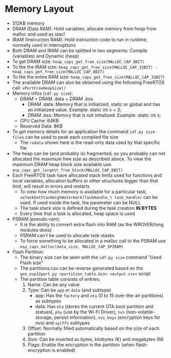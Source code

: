 # Memory Layout

- 512KB memory
- DRAM (Data RAM): Hold variables, allocate memory from heap from malloc and used as stacl
- IRAM (Instruction RAM): Hold instruction code to run in runtime, normally used in interruptions
- Both DRAM and IRAM can be splitted in two segments: Compile (variables) and Dynamic (heap)
- To get DRAM size: `heap_caps_get_free_size(MALLOC_CAP_8BIT)`
- To the the IRAM size: `heap_caps_get_free_size(MALLOC_CAP_32BIT) - heap_caps_get_free_size(MALLOC_CAP_8BIT)`
- To the the entire RAM size: `heap_caps_get_free_size(MALLOC_CAP_32BIT)`
- The available DRAM can also be obtained using the following FreeRTOS call: `xPortFreeHeapSize()`
- Memory infos (`idf.py size`):
  - DRAM = DRAM .data + DRAM .bss
    - DRAM .data: Memory that is initialized, static or global and has an initialized value. Example: static int x = 3;
    - DRAM .bss: Memory that is not initialized. Example: static int x;
  - CPU Cache: 64KB
  - Reserved Data: 8KB
- To get memory details for an application the command `idf.py size-files` can be used to peak each compiled file size
  - The `rodata` shown here is the read-only data used by that specific file
- The heap can be (and probably is) fragmented, so you probably can not allocated the maximum free size as described aboce. To view the maximum DRAM heap block size available use: `esp_caps_get_largest_free_block(MALLOC_CAP_8BIT)`
- Each FreeRTOS task have allocated stack limits used for functions and local variables, allocation buffers or other structures bigger than that limit, will result in errors and restarts
  - To view how much memory is available for a particular task, `uxTaskGetStackHighWatermark(TaskHandle_t task_handle)` can be used. If used inside the task, the parameter can be NULL
  - The task stack size is defined during the task creation **IN BYTES**
  - Every time that a task is allocated, heap space is used
- PSRAM (pseudo-ram):
  - It is the ability to convert extra flash into RAM (as the WROVER/long modules does)
  - PSRAM can't be used to allocate task stasks
  - To force something to be allocated in a malloc call to the PSRAM use `esp_caps_malloc(data_size, MALLOC_CAP_SPIRAM)`
- Flash Partition:
  - The binary size can be seen with the `idf.py size` command "Used Flash size"
  - The partitions.csv can be reverse generated based on the `gen_esp32part.py <partition_table.bin> <output.csv>` script
  - The partition table consists of entries:
    1. Name: Can be any value
    2. Type: Can be `app` or `data` (and subtype)
        - app: Has the `factory` and `ota` (0 to 15 over-the-air partitions) as subtypes
        - data: Has `ota` (stores the current OTA boot partition and statues), `phy` (use by the Wi-Fi Driver), `nvs` (non-volatile-storage, persist information), `nvs_keys` (encryption keys for nvs) and `spiffs` subtypes
    3. Offset: Normally filled automatically based on the size of each partition
    4. Size: Can be inserted as bytes, kilobytes (K) and megabytes (M)
    5. Flags: Enable the encryption in the partition (when flash-encryption is enabled)
